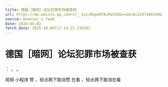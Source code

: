 ```yaml
---
title: 德国［暗网］论坛犯罪市场被查获
url: https://mp.weixin.qq.com/s?__biz=Mzg4OTAzMzU2OQ==&mid=2247486599&idx=1&sn=5fbbfc6690276fc0155e362e721f0a39
source: Doonsec's feed
date: 2024-05-02
fetch_date: 2025-10-06T17:14:21.210281
---
```


# 德国［暗网］论坛犯罪市场被查获

：
，
。

视频
小程序
赞
，轻点两下取消赞
在看
，轻点两下取消在看